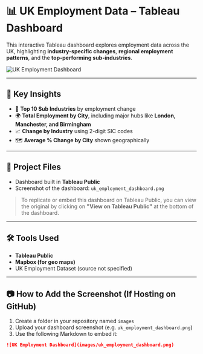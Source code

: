 # 📊 UK Employment Data – Tableau Dashboard

This interactive Tableau dashboard explores employment data across the UK, highlighting **industry-specific changes**, **regional employment patterns**, and the **top-performing sub-industries**.

![UK Employment Dashboard](images/uk_employment_dashboard.png)

---

## 🧠 Key Insights

- 🔼 **Top 10 Sub Industries** by employment change
- 🌍 **Total Employment by City**, including major hubs like **London, Manchester, and Birmingham**
- 📈 **Change by Industry** using 2-digit SIC codes
- 🗺️ **Average % Change by City** shown geographically

---

## 📁 Project Files

- Dashboard built in **Tableau Public**
- Screenshot of the dashboard: `uk_employment_dashboard.png`

> To replicate or embed this dashboard on Tableau Public, you can view the original by clicking on **"View on Tableau Public"** at the bottom of the dashboard.

---

## 🛠 Tools Used

- **Tableau Public**
- **Mapbox (for geo maps)**
- UK Employment Dataset (source not specified)

---

## 📷 How to Add the Screenshot (If Hosting on GitHub)

1. Create a folder in your repository named `images`
2. Upload your dashboard screenshot (e.g. `uk_employment_dashboard.png`)
3. Use the following Markdown to embed it:

```markdown
![UK Employment Dashboard](images/uk_employment_dashboard.png)
